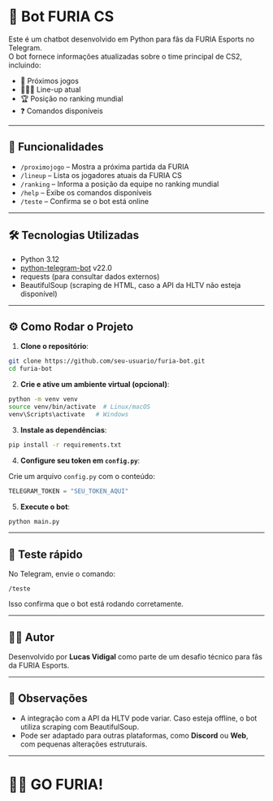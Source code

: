 
# 🤖 Bot FURIA CS

Este é um chatbot desenvolvido em Python para fãs da FURIA Esports no Telegram.  
O bot fornece informações atualizadas sobre o time principal de CS2, incluindo:

- 📅 Próximos jogos  
- 🧑‍🤝‍🧑 Line-up atual  
- 🏆 Posição no ranking mundial  
- ❓ Comandos disponíveis

---

## 🚀 Funcionalidades

- `/proximojogo` – Mostra a próxima partida da FURIA  
- `/lineup` – Lista os jogadores atuais da FURIA CS  
- `/ranking` – Informa a posição da equipe no ranking mundial  
- `/help` – Exibe os comandos disponíveis  
- `/teste` – Confirma se o bot está online  

---

## 🛠️ Tecnologias Utilizadas

- Python 3.12  
- [python-telegram-bot](https://github.com/python-telegram-bot/python-telegram-bot) v22.0  
- requests (para consultar dados externos)  
- BeautifulSoup (scraping de HTML, caso a API da HLTV não esteja disponível)  

---

## ⚙️ Como Rodar o Projeto

1. **Clone o repositório**:

```bash
git clone https://github.com/seu-usuario/furia-bot.git
cd furia-bot
```

2. **Crie e ative um ambiente virtual (opcional)**:

```bash
python -m venv venv
source venv/bin/activate  # Linux/macOS
venv\Scripts\activate   # Windows
```

3. **Instale as dependências**:

```bash
pip install -r requirements.txt
```

4. **Configure seu token em `config.py`**:

Crie um arquivo `config.py` com o conteúdo:

```python
TELEGRAM_TOKEN = "SEU_TOKEN_AQUI"
```

5. **Execute o bot**:

```bash
python main.py
```

---

## 🧪 Teste rápido

No Telegram, envie o comando:

```
/teste
```

Isso confirma que o bot está rodando corretamente.

---

## 🙋‍♂️ Autor

Desenvolvido por **Lucas Vidigal** como parte de um desafio técnico para fãs da FURIA Esports.

---

## 📌 Observações

- A integração com a API da HLTV pode variar. Caso esteja offline, o bot utiliza scraping com BeautifulSoup.  
- Pode ser adaptado para outras plataformas, como **Discord** ou **Web**, com pequenas alterações estruturais.

---

# 🖤💛 GO FURIA!
